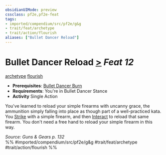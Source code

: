 ```yaml
---
obsidianUIMode: preview
cssclass: pf2e,pf2e-feat
tags:
- imported/compendium/src/pf2e/g&g
- trait/feat/archetype
- trait/action/flourish
aliases: ["Bullet Dancer Reload"]
---
```

# Bullet Dancer Reload  [>](chapter-9-playing-the-game.md#Actions "Single Action") *Feat 12*  
[archetype](archetype.md)  [flourish](flourish.md)  

- **Prerequisites**: [Bullet Dancer Burn](bullet-dancer-burn-g-g.md)
- **Requirements**: You're in Bullet Dancer Stance
- **Activity** Single Action

You've learned to reload your simple firearms with uncanny grace, the ammunition simply falling into place as though part of a well-practiced kata. You [Strike](strike.md) with a simple firearm, and then [Interact](interact.md) to reload that same firearm. You don't need a free hand to reload your simple firearm in this way.

*Source: Guns & Gears p. 132*  
%% #imported/compendium/src/pf2e/g&g #trait/feat/archetype #trait/action/flourish %%
